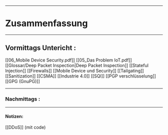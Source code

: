 

___

# Zusammenfassung








----

## Vormittags Untericht : 


[[06_Mobile Device Security.pdf]]
[[05_Das Problem IoT.pdf]]
[[Glossar/Deep Packet Inspection|Deep Packet Inspection]]
[[Stateful Injection]]
[[Firewalls]]
[[Mobile Device und Security]]
[[Tailgating]]
[[Sanitization]]
[[CSMA]]
[[Industrie 4.0]]
[[SQl]]
[[PGP verschlüsselung]]
[[GPG (GnuPG)]]




----

### Nachmittags :







___

#### Notizen: 
[[DDoS]]  (mit code)
